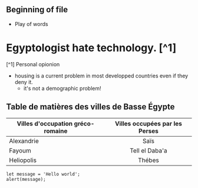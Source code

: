 
## Beginning of file
* Play of words
# Egyptologist hate technology. [^1] 
[^1] Personal opionion

* housing is a current problem in most developped countries even if they deny it. 
  * it's not a demographic problem!


## Table de matières des villes de Basse Égypte

|Villes d'occupation gréco-romaine  | Villes occupées par les Perses |
| ------------- |:-------------:|
| Alexandrie    | Saïs          | 
| Fayoum        | Tell el Daba'a|
| Heliopolis    | Thébes        |


```
let message = 'Hello world';
alert(message);
```